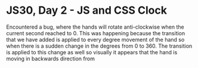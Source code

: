 # JS30, Day 2 - JS and CSS Clock

Encountered a bug, where the hands will rotate anti-clockwise when the current second reached to 0. This was happening because the transition that we have added is applied to every degree movement of the hand so when there is a sudden change in the degrees from 0 to 360. The transition is applied to this change as well so visually it appears that the hand is moving in backwards direction from
